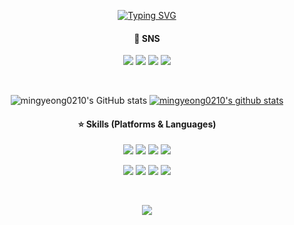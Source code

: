 <div align='center'>
  
<a href="https://git.io/typing-svg"><img src="https://readme-typing-svg.demolab.com?font=Pacifico&duration=1&pause=10000&color=A39CFF&center=true&vCenter=true&multiline=true&repeat=false&width=435&lines=%F0%9F%92%9C+Welcome+to+my+GitHub+%F0%9F%92%9C" alt="Typing SVG" /></a>
  
#### 🫧 SNS
<p>
<a href="https://blog.naver.com/gyeong0210_" target="_blank"><img src="https://img.shields.io/badge/Blog-03C75A?style=flat-square&logo=Naver&logoColor=white"/></a>
<img src="https://img.shields.io/badge/gyeong0210-FFCD00?style=flat-square&logo=KakaoTalk&logoColor=white"/></a>
<a href="mailto:mica7150@naver.com" target="_blank"><img src="https://img.shields.io/badge/mica7150@naver.com-1877F2?style=flat-square&logo=Gmail&logoColor=white"/></a>
<a href="https://www.instagram.com/gyeong0210/" target="_blank"><img src="https://img.shields.io/badge/gyeong0210-E4405F?style=flat-square&logo=Instagram&logoColor=white"/></a>
</p>

<br>

![mingyeong0210's GitHub stats](https://github-readme-stats.vercel.app/api?username=mingyeong0210&show_icons=true&theme=buefy)
[![mingyeong0210's github stats](https://github-readme-stats.vercel.app/api/top-langs/?username=mingyeong0210&show_icons=true&hide_border=fasle&title_color=8f72db&icon_color=8f72db&layout=compact)](https://github.com/mingyeong0210)


#### ⭐ Skills (Platforms & Languages)
<p>
  <img src="https://img.shields.io/badge/GitHub-181717?style=flat-square&logo=GitHub&logoColor=white"/>
  <img src="https://img.shields.io/badge/Figma-F24E1E?style=flat-square&logo=Figma&logoColor=white"/>
  <img src="https://img.shields.io/badge/Notion-F2F2F2?style=flat-square&logo=Notion&logoColor=black"/>
  <img src="https://img.shields.io/badge/Android-3DDC84?style=flat-square&logo=Android&logoColor=white"/>
</p>
<p>
  <img src="https://img.shields.io/badge/JS-007396?style=flat-square&logo=JavaScript&logoColor=white"/>
  <img src="https://img.shields.io/badge/React-6CC4E8?style=flat-square&logo=React&logoColor=white"/>
  <img src="https://img.shields.io/badge/HTML-E34F26?style=flat-square&logo=HTML5&logoColor=white"/>
  <img src="https://img.shields.io/badge/Kotlin-0095D5?style=flat-square&logo=Kotlin&logoColor=white"/>
</p>

<br>

<a href="https://hits.seeyoufarm.com"><img src="https://hits.seeyoufarm.com/api/count/incr/badge.svg?url=https%3A%2F%2Fgithub.com%2Fmingyeong0210&count_bg=%238F72DB&title_bg=%23DACCFF&icon=&icon_color=%23E7E7E7&title=hits&edge_flat=false"/></a>

</div>
